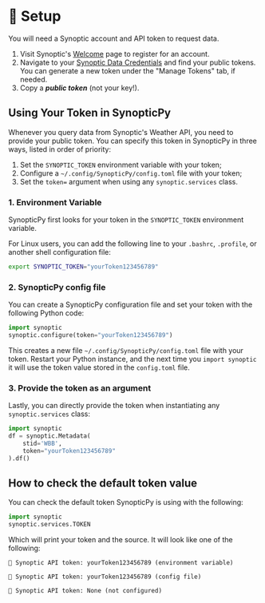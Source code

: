 # 🔨 Setup

You will need a Synoptic account and API token to request data.

1. Visit Synoptic's [Welcome](https://docs.synopticdata.com/services/welcome-to-synoptic-data-s-web-services) page to register for an account.
2. Navigate to your [Synoptic Data Credentials](https://customer.synopticdata.com/credentials/) and find your public tokens. You can generate a new token under the "Manage Tokens" tab, if needed.
3. Copy a **_public token_** (not your key!).

## Using Your Token in SynopticPy

Whenever you query data from Synoptic's Weather API, you need to provide your public token. You can specify this token in SynopticPy in three ways, listed in order of priority:

1. Set the `SYNOPTIC_TOKEN` environment variable with your token;
1. Configure a `~/.config/SynopticPy/config.toml` file with your token;
1. Set the `token=` argument when using any `synoptic.services` class.

### 1. Environment Variable

SynopticPy first looks for your token in the `SYNOPTIC_TOKEN` environment variable.

For Linux users, you can add the following line to your `.bashrc`, `.profile`, or another shell configuration file:

```bash
export SYNOPTIC_TOKEN="yourToken123456789"
```

### 2. SynopticPy config file

You can create a SynopticPy configuration file and set your token with the following Python code:

```python
import synoptic
synoptic.configure(token="yourToken123456789")
```

This creates a new file `~/.config/SynopticPy/config.toml` file with your token. Restart your Python instance, and the next time you `import synoptic` it will use the token value stored in the `config.toml` file.

### 3. Provide the token as an argument

Lastly, you can directly provide the token when instantiating any `synoptic.services` class:

```python
import synoptic
df = synoptic.Metadata(
    stid='WBB',
    token="yourToken123456789"
).df()
```

## How to check the default token value

You can check the default token SynopticPy is using with the following:

```python
import synoptic
synoptic.services.TOKEN
```

Which will print your token and the source. It will look like one of the following:

```
🎫 Synoptic API token: yourToken123456789 (environment variable)
```

```
🎫 Synoptic API token: yourToken123456789 (config file)
```

```
🎫 Synoptic API token: None (not configured)
```
